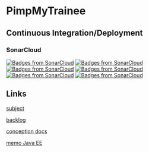 # PimpMyTrainee

## Continuous Integration/Deployment
### SonarCloud
[![Badges from SonarCloud](https://sonarcloud.io/api/project_badges/measure?project=ThomasCaud_PimpMyTrainee&metric=sqale_rating)](https://sonarcloud.io/api/project_badges/measure?project=ThomasCaud_PimpMyTrainee&metric=sqale_rating)
[![Badges from SonarCloud](https://sonarcloud.io/api/project_badges/measure?project=ThomasCaud_PimpMyTrainee&metric=reliability_rating)](https://sonarcloud.io/api/project_badges/measure?project=ThomasCaud_PimpMyTrainee&metric=reliability_rating)
[![Badges from SonarCloud](https://sonarcloud.io/api/project_badges/measure?project=ThomasCaud_PimpMyTrainee&metric=security_rating)](https://sonarcloud.io/api/project_badges/measure?project=ThomasCaud_PimpMyTrainee&metric=security_rating)
[![Badges from SonarCloud](https://sonarcloud.io/api/project_badges/measure?project=ThomasCaud_PimpMyTrainee&metric=vulnerabilities)](https://sonarcloud.io/api/project_badges/measure?project=ThomasCaud_PimpMyTrainee&metric=vulnerabilities)
[![Badges from SonarCloud](https://sonarcloud.io/api/project_badges/measure?project=ThomasCaud_PimpMyTrainee&metric=bugs)](https://sonarcloud.io/api/project_badges/measure?project=ThomasCaud_PimpMyTrainee&metric=bugs)
[![Badges from SonarCloud](https://sonarcloud.io/api/project_badges/measure?project=ThomasCaud_PimpMyTrainee&metric=sqale_index)](https://sonarcloud.io/api/project_badges/measure?project=ThomasCaud_PimpMyTrainee&metric=sqale_index)

## Links
[subject](https://e.edim.co/125089730/Projet1.pdf?&Expires=1538641667&Signature=KSnoNLeWNyCXUW2MLOhubhjVYgON-M67J0OPsC~UKobCK19MLI90~hkmrX0Ppt6dINvlzjJiqLUFz8RxVwGITyPFPfD2pRHZKnSI4VQhYCZKSjHcoMQcHNW4-eWK6X~oJvkG5ueoDfBa7WkHBKsF58A67IrfnKNmjDhghgY~u-~shGPTjxOH3oZK6bIK7zhlJMPNmMWZuQtGXXQkncHSB54XjioRjWo2QBDDYn~yPFXfIigd7aBNSJOKYsVPnGg6qldFJiNZxoFnVN69zDNGEf9GXNhx7HuW0yMJq7v2UeuDA-piW5E-O-G5cYmxg89KUSgIEHx~1z9Dip7AMdRlvQ__&Key-Pair-Id=APKAJMSU6JYPN6FG5PBQ)

[backlog](https://docs.google.com/spreadsheets/d/1vrUvAffUUXPhspSMyQPbueTpPJWQQVnDg4vZOlJkims/edit#gid=0)

[conception docs](https://www.draw.io/?state=%7B%22ids%22:%5B%221_sYbC-iX6ZuQz93vhznhe_jSPPEFOHzX%22%5D,%22action%22:%22open%22,%22userId%22:%22107121994581211840457%22%7D)

[memo Java EE](https://hackmd.io/xleRSMswRuKDRJ1SaE9KPA?edit)
